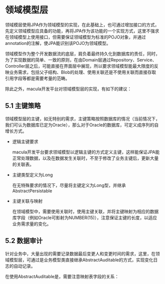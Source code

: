 # 领域模型层

领域模层使用JPA作为领域模型的实现，在此基础上，也可通过增加接口的方式，先定义领域模型应具备的功能，再将JPA作为该功能的一个实现方式，这里不强求在领域模型上使用接口，但需要保证领域模型为标准的POJO对象，并通过annotation的注解，使JPA能识别该POJO为领域模型。

领域模型作为整个开发数据流的底层，肩负着最终持久化到数据库的责任，同时，为了实现数据的简单、一致的原则，在由Domain层通过Repository、Service、Controller层之后，可能直接在界面层中展现，所以要求领域模型能最大限度的反映业务需求，包括父子结构、Blob的处理、使用关联还是不使用关联而直接存取引用字段等都是需要考量的范畴。

除此之外，macula开发平台对领域模型层的实现，有如下的建议：

## 5.1 主键策略

领域模型层的主键，如无特别的需求，主键策略按照数据库的情况（当前情况下，我们可认为数据库已定为Oracle），那么对于Oracle的数据库，可定义成序列的自增长方式。

* 逻辑主键要求

    macula开发平台要求领域模型以逻辑主键的方式定义主键，这样能保证JPA能正常处理数据，以及在数据发生关联时，不至于修改了业务主键后，更新大量的关联表。
    
* 主键类型定义为Long
    
    在无特殊要求的情况下，尽量将主键定义为Long型，并继承AbstractPersistable

* 主键关联与映射

    在领域模型中，需要使用关联时，使用主键关联，并将主键映射为相应的数据库字段（例如Oracle可影射为NUMBER(15)），注意保证主键的长度，以适应业务需求量的变化。
    
## 5.2 数据审计 

针对业务中，大量出现的需要记录数据最后变更人和变更时间的需求，这里，在领域模型层，可通过是业务模型类直接继承AbstractAuditable的方式，实现变化日志的自动记录。

在使用AbstractAuditable是，需要注意映射表字段的关系：

